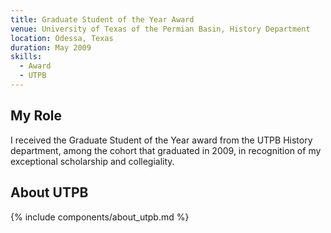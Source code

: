 ```yaml
---
title: Graduate Student of the Year Award
venue: University of Texas of the Permian Basin, History Department
location: Odessa, Texas
duration: May 2009
skills:
  - Award
  - UTPB
---
```


My Role
-------

I received the Graduate Student of the Year award from the UTPB History department, among the cohort that graduated in 2009, in recognition of my exceptional scholarship and collegiality.

About UTPB
----------

{% include components/about_utpb.md %}
